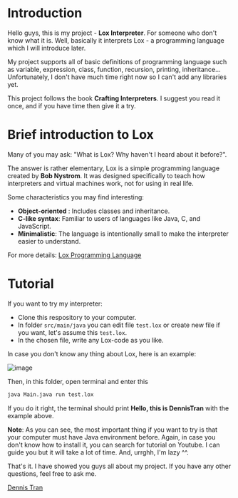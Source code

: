 # Introduction
Hello guys, this is my project - **Lox Interpreter**. For someone who don't know what it is. Well, basically it interprets Lox - a programming language which I will introduce later.

My project supports all of basic definitions of programming language such as variable, expression, class, function, recursion, printing, inheritance... Unfortunately, I don't have much time right now so I can't add any libraries yet.

This project follows the book **Crafting Interpreters**. I suggest you read it once, and if you have time then give it a try.

# Brief introduction to Lox
Many of you may ask: "What is Lox? Why haven't I heard about it before?". 

The answer is rather elementary, Lox is a simple programming language created by **Bob Nystrom**. It was designed specifically to teach how interpreters and virtual machines work, not for using in real life.

Some characteristics you may find interesting:

  - **Object-oriented** : Includes classes and inheritance.
  - **C-like syntax**: Familiar to users of languages like Java, C, and JavaScript.
  - **Minimalistic**: The language is intentionally small to make the interpreter easier to understand.

For more details:   [Lox Programming Language](https://craftinginterpreters.com/the-lox-language.html)

# Tutorial
If you want to try my interpreter:
  * Clone this respository to your computer.
  * In folder `src/main/java` you can edit file `test.lox` or create new file if you want, let's assume this `test.lox`.
  * In the chosen file, write any Lox-code as you like.

In case you don't know any thing about Lox, here is an example:

![image](https://github.com/user-attachments/assets/366514ef-1353-4894-b262-063b8a71ba01)

Then, in this folder, open terminal and enter this 

```sh
java Main.java run test.lox
```
If you do it right, the terminal should print **Hello, this is DennisTran** with the example above.

**Note**: As you can see, the most important thing if you want to try is that your computer must have Java environment before. Again, in case you don't know how to install it, you can search for tutorial on Youtube. I can guide you but it will take a lot of time. And, urrghh, I'm lazy ^^.

That's it. I have showed you guys all about my project. If you have any other questions, feel free to ask me.

[Dennis Tran](https://www.facebook.com/DennisTran1402)

